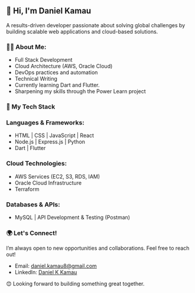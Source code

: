 ## 👋 Hi, I'm Daniel Kamau
A results-driven developer passionate about solving global challenges by building scalable web applications and cloud-based solutions.

### :man_technologist: About Me:
- Full Stack Development
- Cloud Architecture (AWS, Oracle Cloud)
- DevOps practices and automation
- Technical Writing 
- Currently learning Dart and Flutter.
- Sharpening my skills through the Power Learn project
  
### 🔧 My Tech Stack
### Languages & Frameworks:
- HTML | CSS | JavaScript | React
- Node.js | Express.js | Python
- Dart | Flutter

### Cloud Technologies:
- AWS Services (EC2, S3, RDS, IAM)
- Oracle Cloud Infrastructure
- Terraform

### Databases & APIs:
- MySQL | API Development & Testing (Postman)

### 🌍 Let's Connect!
I’m always open to new opportunities and collaborations. Feel free to reach out!

- Email: daniel.kamau8@gmail.com
- LinkedIn: [Daniel K Kamau](https://www.linkedin.com/in/danielkkamau/)

 
😊 Looking forward to building something great together.


